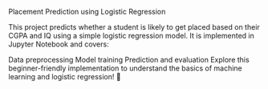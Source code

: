Placement Prediction using Logistic Regression

This project predicts whether a student is likely to get placed based on their CGPA and IQ using a simple logistic regression model. It is implemented in Jupyter Notebook and covers:

Data preprocessing
Model training
Prediction and evaluation
Explore this beginner-friendly implementation to understand the basics of machine learning and logistic regression! 🚀
